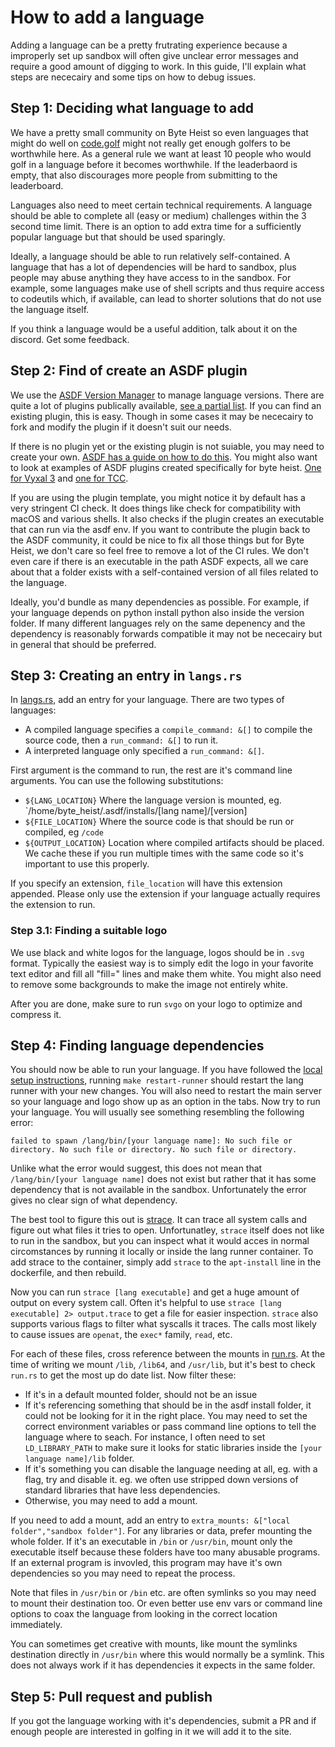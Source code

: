 # How to add a language

Adding a language can be a pretty frutrating experience because a improperly set up sandbox will often give unclear error messages and require a good amount of digging to work. In this guide, I'll explain what steps are nececairy and some tips on how to debug issues.

## Step 1: Deciding what language to add

We have a pretty small community on Byte Heist so even languages that might do well on [code.golf](https://code.golf) might not really get enough golfers to be worthwhile here. As a general rule we want at least
10 people who would golf in a language before it becomes worthwhile. If the leaderbaord is empty, that also discourages more people from submitting to the leaderboard.

Languages also need to meet certain technical requirements. A language should be able to complete all (easy or medium) challenges within the 3 second time limit. There is an option to add extra time for a
sufficiently popular language but that should be used sparingly.

Ideally, a language should be able to run relatively self-contained. A language that has a lot of dependencies will be hard to sandbox, plus people may abuse anything they have access to in the sandbox. For example, some languages make use of shell scripts and thus require access to codeutils which, if available, can lead to shorter solutions that do not use the language itself.

If you think a language would be a useful addition, talk about it on the discord. Get some feedback.

## Step 2: Find of create an ASDF plugin

We use the [ASDF Version Manager](https://asdf-vm.com/) to manage language versions. There are quite a lot of plugins publically available, [see a partial list](https://github.com/asdf-vm/asdf-plugins). If you can find an existing plugin, this is easy. Though in some cases it may be nececairy to fork and modify the plugin if it doesn't suit our needs.

If there is no plugin yet or the existing plugin is not suiable, you may need to create your own. [ASDF has a guide on how to do this](https://github.com/asdf-vm/asdf/blob/master/docs/plugins/create.md). You
might also want to look at examples of ASDF plugins created specifically for byte heist. [One for Vyxal 3](https://github.com/lyxal/vyxasd3f) and [one for TCC](https://github.com/mousetail/asdf-plugin-tcc).

If you are using the plugin template, you might notice it by default has a very stringent CI check. It does things like check for compatibility with macOS and various shells. It also checks if the plugin
creates an executable that can run via the asdf env. If you want to contribute the plugin back to the ASDF community, it could be nice to fix all those things but for Byte Heist, we don't care so
feel free to remove a lot of the CI rules. We don't even care if there is an executable in the path ASDF expects, all we care about that a folder exists with a self-contained version of all files related to the language.

Ideally, you'd bundle as many dependencies as possible. For example, if your language depends on python install python also inside the version folder. If many different languages rely on the same depenency and the dependency is reasonably forwards compatible it may not be nececairy but in general that should be preferred.

## Step 3: Creating an entry in `langs.rs`

In [langs.rs](./common/src/langs.rs), add an entry for your language. There are two types of languages:

- A compiled language specifies a `compile_command: &[]` to compile the source code, then a `run_command: &[]` to run it. 
- A interpreted language only specified a `run_command: &[]`.

First argument is the command to run, the rest are it's command line arguments. You can use the following substitutions:

- `${LANG_LOCATION}` Where the language version is mounted, eg. `/home/byte_heist/.asdf/installs/[lang name]/[version]
- `${FILE_LOCATION}` Where the source code is that should be run or compiled, eg `/code`
- `${OUTPUT_LOCATION}` Location where compiled artifacts should be placed. We cache these if you run multiple times with the same code so it's important to use this properly.

If you specify an extension, `file_location` will have this extension appended. Please only use the extension if your language actually requires the extension to run.

### Step 3.1: Finding a suitable logo

We use black and white logos for the language, logos should be in `.svg` format. Typically the easiest way is to simply edit the logo in your favorite text editor and fill all "fill=" lines and make them white. You might also need to remove some backgrounds to make the image not entirely white.

After you are done, make sure to run `svgo` on your logo to optimize and compress it.

## Step 4: Finding language dependencies

You should now be able to run your language. If you have followed the [local setup instructions](README.md), running `make restart-runner` should restart the lang runner with your new changes. You will also
need to restart the main server so your language and logo show up as an option in the tabs. Now try to run your language. You will usually see something resembling the following error:

```
failed to spawn /lang/bin/[your language name]: No such file or directory. No such file or directory. No such file or directory.
```

Unlike what the error would suggest, this does not mean that `/lang/bin/[your language name]` does not exist but rather that it has some dependency that is not available in the sandbox. Unfortunately the
error gives no clear sign of what dependency.

The best tool to figure this out is [strace](https://strace.io/). It can trace all system calls and figure out what files it tries to open. Unfortunatley, `strace` itself does not like to run in the sandbox,
but you can inspect what it would acces in normal circomstances by running it locally or inside the lang runner container. To add strace to the container, simply add `strace` to the `apt-install` line in the dockerfile, and then rebuild.

Now you can run `strace [lang executable]` and get a huge amount of output on every system call. Often it's helpful to use `strace [lang executable] 2> output.trace` to get a file for easier inspection. `strace` also supports various flags to filter what syscalls it traces. The calls most likely to cause issues are `openat`, the `exec*` family, `read`, etc. 

For each of these files, cross reference between the mounts in [run.rs](./lang-runner/src/run.rs). At the time of writing we mount `/lib`, `/lib64`, and `/usr/lib`, but it's best to check `run.rs` to get the most up do date list. Now filter these:

- If it's in a default mounted folder, should not be an issue
- If it's referencing something that should be in the asdf install folder, it could not be looking for it in the right place. You may need to set the correct environment variables or pass command line options to
tell the language where to seach. For instance, I often need to set `LD_LIBRARY_PATH` to make sure it looks for static libraries inside the `[your language name]/lib` folder.
- If it's something you can disable the language needing at all, eg. with a flag, try and disable it. eg. we often use stripped down versions of standard libraries that have less dependencies.
- Otherwise, you may need to add a mount.

If you need to add a mount, add an entry to `extra_mounts: &["local folder","sandbox folder"]`. For any libraries or data, prefer mounting the whole folder. If it's an executable in `/bin` or `/usr/bin`, mount
only the executable itself because these folders have too many abusable programs. If an external program is invovled, this program may have it's own dependencies so you may need to repeat the process.

Note that files in `/usr/bin` or `/bin` etc. are often symlinks so you may need to mount their destination too. Or even better use env vars or command line options to coax the language from looking in the correct location immediately.

You can sometimes get creative with mounts, like mount the symlinks destination directly in `/usr/bin` where this would normally be a symlink. This does not always work if it has dependencies it expects in the same folder.

## Step 5: Pull request and publish

If you got the language working with it's dependencies, submit a PR and if enough people are interested in golfing in it we will add it to the site.